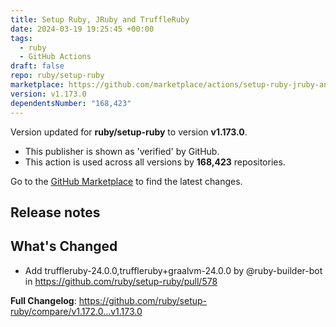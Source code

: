 ```yaml
---
title: Setup Ruby, JRuby and TruffleRuby
date: 2024-03-19 19:25:45 +00:00
tags:
  - ruby
  - GitHub Actions
draft: false
repo: ruby/setup-ruby
marketplace: https://github.com/marketplace/actions/setup-ruby-jruby-and-truffleruby
version: v1.173.0
dependentsNumber: "168,423"
---
```



Version updated for **ruby/setup-ruby** to version **v1.173.0**.
- This publisher is shown as 'verified' by GitHub.
- This action is used across all versions by **168,423** repositories.

Go to the [GitHub Marketplace](https://github.com/marketplace/actions/setup-ruby-jruby-and-truffleruby) to find the latest changes.

## Release notes

## What's Changed
* Add truffleruby-24.0.0,truffleruby+graalvm-24.0.0 by @ruby-builder-bot in https://github.com/ruby/setup-ruby/pull/578


**Full Changelog**: https://github.com/ruby/setup-ruby/compare/v1.172.0...v1.173.0
